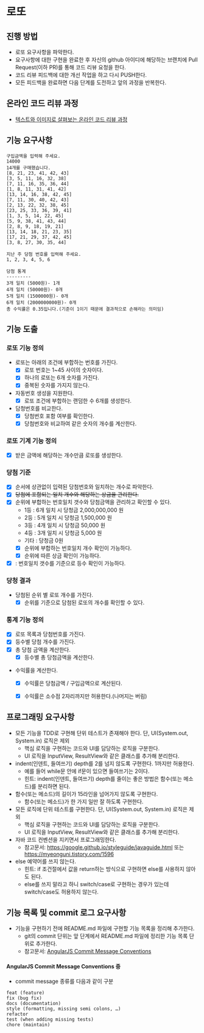 # 로또
## 진행 방법
* 로또 요구사항을 파악한다.
* 요구사항에 대한 구현을 완료한 후 자신의 github 아이디에 해당하는 브랜치에 Pull Request(이하 PR)를 통해 코드 리뷰 요청을 한다.
* 코드 리뷰 피드백에 대한 개선 작업을 하고 다시 PUSH한다.
* 모든 피드백을 완료하면 다음 단계를 도전하고 앞의 과정을 반복한다.

## 온라인 코드 리뷰 과정
* [텍스트와 이미지로 살펴보는 온라인 코드 리뷰 과정](https://github.com/next-step/nextstep-docs/tree/master/codereview)

## 기능 요구사항
```
구입금액을 입력해 주세요.
14000
14개를 구매했습니다.
[8, 21, 23, 41, 42, 43]
[3, 5, 11, 16, 32, 38]
[7, 11, 16, 35, 36, 44]
[1, 8, 11, 31, 41, 42]
[13, 14, 16, 38, 42, 45]
[7, 11, 30, 40, 42, 43]
[2, 13, 22, 32, 38, 45]
[23, 25, 33, 36, 39, 41]
[1, 3, 5, 14, 22, 45]
[5, 9, 38, 41, 43, 44]
[2, 8, 9, 18, 19, 21]
[13, 14, 18, 21, 23, 35]
[17, 21, 29, 37, 42, 45]
[3, 8, 27, 30, 35, 44]

지난 주 당첨 번호를 입력해 주세요.
1, 2, 3, 4, 5, 6

당첨 통계
---------
3개 일치 (5000원)- 1개
4개 일치 (50000원)- 0개
5개 일치 (1500000원)- 0개
6개 일치 (2000000000원)- 0개
총 수익률은 0.35입니다.(기준이 1이기 때문에 결과적으로 손해라는 의미임)
```

## 기능 도출
### 로또 기능 정의
* 로또는 아래의 조건에 부합하는 번호를 가진다.
    * [X] 로또 번호는 1~45 사이의 숫자이다.
    * [X] 하나의 로또는 6개 숫자를 가진다.
    * [X] 중복된 숫자를 가지지 않는다.
* 자동번호 생성을 지원한다.
    * [X] 로또 조건에 부합하는 랜덤한 수 6개를 생성한다.
* 담청번호를 비교한다.
    - [X] 당첨번호 포함 여부를 확인한다.
    - [X] 당첨번호와 비교하여 같은 숫자의 개수를 계산한다. 

### 로또 기계 기능 정의
* [X] 받은 금액에 해당하는 개수만큼 로또를 생성한다.

### 당첨 기준
* [X] 순서에 상관없이 입력된 당첨번호와 일치하는 개수로 파악한다.
* [X] ~~당첨에 포함되는 일치 개수와 해당하는 상금을 관리한다.~~
* [X] 순위에 부합하는 번호일치 갯수와 당첨금액을 관리하고 확인할 수 있다.
    - 1등 : 6개 일치 시 당청금 2,000,000,000 원
    - 2등 : 5개 일치 시 당청금 1,500,000 원
    - 3등 : 4개 일치 시 당청금 50,000 원
    - 4등 : 3개 일치 시 당청금 5,000 원
    - 기타 : 당청금 0원 
    - [X] 순위에 부합하는 번호일치 개수 확인이 가능하다. 
    - [X] 순위에 따른 상금 확인이 가능하다.
* [X] : 번호일치 갯수를 기준으로 등수 확인이 가능하다.

### 당청 결과
* 당첨된 순위 별 로또 개수를 가진다.
    - [X] 순위를 기준으로 담첨된 로또의 개수를 확인할 수 있다.

### 통계 기능 정의
* [X] 로또 목록과 당첨번호를 가진다.
* [X] 등수별 당첨 개수를 가진다.
* [X] 총 당첨 금액을 계산한다.
    * [X] 등수별 총 당첨금액을 계산한다.
* 수익률을 계산한다.
    - [X] 수익률은 당첨금액 / 구입금액으로 계산된다.
    - [X] 수익률은 소수점 2자리까지만 허용한다.(나머지는 버림)



## 프로그래밍 요구사항
* 모든 기능을 TDD로 구현해 단위 테스트가 존재해야 한다. 단, UI(System.out, System.in) 로직은 제외
    + 핵심 로직을 구현하는 코드와 UI를 담당하는 로직을 구분한다.
    + UI 로직을 InputView, ResultView와 같은 클래스를 추가해 분리한다.
* indent(인덴트, 들여쓰기) depth를 2를 넘지 않도록 구현한다. 1까지만 허용한다.
    + 예를 들어 while문 안에 if문이 있으면 들여쓰기는 2이다.
    + 힌트: indent(인덴트, 들여쓰기) depth를 줄이는 좋은 방법은 함수(또는 메소드)를 분리하면 된다.
* 함수(또는 메소드)의 길이가 15라인을 넘어가지 않도록 구현한다.
    + 함수(또는 메소드)가 한 가지 일만 잘 하도록 구현한다.
* 모든 로직에 단위 테스트를 구현한다. 단, UI(System.out, System.in) 로직은 제외
    + 핵심 로직을 구현하는 코드와 UI를 담당하는 로직을 구분한다.
    + UI 로직을 InputView, ResultView와 같은 클래스를 추가해 분리한다.
* 자바 코드 컨벤션을 지키면서 프로그래밍한다.
    + 참고문서: https://google.github.io/styleguide/javaguide.html 또는 https://myeonguni.tistory.com/1596
* else 예약어를 쓰지 않는다.
    + 힌트: if 조건절에서 값을 return하는 방식으로 구현하면 else를 사용하지 않아도 된다.
    + else를 쓰지 말라고 하니 switch/case로 구현하는 경우가 있는데 switch/case도 허용하지 않는다.

## 기능 목록 및 commit 로그 요구사항
* 기능을 구현하기 전에 README.md 파일에 구현할 기능 목록을 정리해 추가한다.
    + git의 commit 단위는 앞 단계에서 README.md 파일에 정리한 기능 목록 단위로 추가한다.
    + 참고문서: [AngularJS Commit Message Conventions](https://gist.github.com/stephenparish/9941e89d80e2bc58a153)

#### AngularJS Commit Message Conventions 중
* commit message 종류를 다음과 같이 구분
```
feat (feature)
fix (bug fix)
docs (documentation)
style (formatting, missing semi colons, …)
refactor
test (when adding missing tests)
chore (maintain)
```
